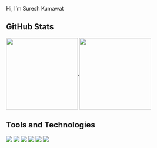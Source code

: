 Hi, I’m Suresh Kumawat

## GitHub Stats
<a href="https://github.com/bskumawat09">
  <img align="center" src="https://github-readme-stats.vercel.app/api?username=bskumawat09&show_icons=true&theme=tokyonight" height="195" />
</a>

<a href="https://github.com/bskumawat09">
  <img align="center" src="https://github-readme-stats.vercel.app/api/top-langs/?username=bskumawat09&hide=ejs&layout=compact&theme=tokyonight" height="195" />
</a>

## Tools and Technologies
![](https://img.shields.io/badge/Code-C++-informational?style=flat&logo=c%2B%2B&logoColor=white&color=F1C40F)
![](https://img.shields.io/badge/Code-JavaScript-informational?style=flat&logo=javascript&logoColor=white&color=F1C40F)
![](https://img.shields.io/badge/Tools-Express-informational?style=flat&logo=express&logoColor=white&color=F1C40F)
![](https://img.shields.io/badge/Tools-MongoDB-informational?style=flat&logo=mongodb&logoColor=white&color=F1C40F)
![](https://img.shields.io/badge/Tools-Android-informational?style=flat&logo=android&logoColor=white&color=F1C40F)
![](https://img.shields.io/badge/Code-Kotlin-informational?style=flat&logo=kotlin&logoColor=white&color=F1C40F)

<!-- <a href="https://github.com/bskumawat09">
  <img align="center" src="https://github-readme-stats.vercel.app/api/top-langs/?username=bskumawat09&hide=ejs&langs_count=3" />
</a>

<a href="https://github.com/bskumawat09">
  <img align="center" src="https://github-readme-stats.vercel.app/api?username=bskumawat09&show_icons=true&line_height=27&count_private=true" alt="Suresh's GitHub Stats" />
</a> -->
